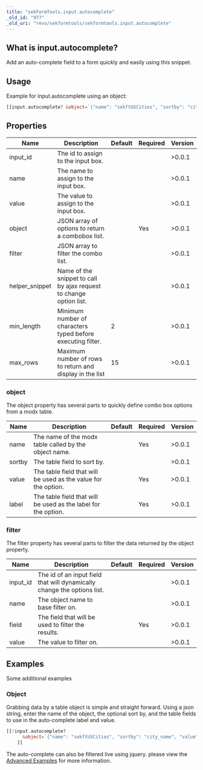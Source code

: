 ```yaml
---
title: "sekFormTools.input.autocomplete"
_old_id: "977"
_old_uri: "revo/sekformtools/sekformtools.input.autocomplete"
---
```


## What is input.autocomplete?

Add an auto-complete field to a form quickly and easily using this snippet.

## Usage

Example for input.autocomplete using an object:

``` php 
[[input.autocomplete? &object=`{"name": "sekftUSCities", "sortby": "city_name", "value": "city_name", "label": "city_name"}`]]
```

## Properties

| Name            | Description                                                        | Default | Required | Version |
| --------------- | ------------------------------------------------------------------ | ------- | -------- | ------- |
| input\_id       | The id to assign to the input box.                                 |         |          | >0.0.1  |
| name            | The name to assign to the input box.                               |         |          | >0.0.1  |
| value           | The value to assign to the input box.                              |         |          | >0.0.1  |
| object          | JSON array of options to return a combobox list.                   |         | Yes      | >0.0.1  |
| filter          | JSON array to filter the combo list.                               |         |          | >0.0.1  |
| helper\_snippet | Name of the snippet to call by ajax request to change option list. |         |          | >0.0.1  |
| min\_length     | Minimum number of characters typed before executing filter.        | 2       |          | >0.0.1  |
| max\_rows       | Maximum number of rows to return and display in the list           | 15      |          | >0.0.1  |

### object

The object property has several parts to quickly define combo box options from a modx table.

| Name   | Description                                                    | Default | Required | Version |
| ------ | -------------------------------------------------------------- | ------- | -------- | ------- |
| name   | The name of the modx table called by the object name.          |         | Yes      | >0.0.1  |
| sortby | The table field to sort by.                                    |         |          | >0.0.1  |
| value  | The table field that will be used as the value for the option. |         | Yes      | >0.0.1  |
| label  | The table field that will be used as the label for the option. |         | Yes      | >0.0.1  |

### filter

The filter property has several parts to filter the data returned by the object property.

| Name      | Description                                                             | Default | Required | Version |
| --------- | ----------------------------------------------------------------------- | ------- | -------- | ------- |
| input\_id | The id of an input field that will dynamically change the options list. |         |          | >0.0.1  |
| name      | The object name to base filter on.                                      |         |          | >0.0.1  |
| field     | The field that will be used to filter the results.                      |         | Yes      | >0.0.1  |
| value     | The value to filter on.                                                 |         |          | >0.0.1  |

## Examples

Some additional examples

### Object

Grabbing data by a table object is simple and straight forward. Using a json string, enter the name of the object, the optional sort by, and the table fields to use in the auto-complete label and value.

``` php 
[[!input.autocomplete?
      &object=`{"name": "sekftUSCities", "sortby": "city_name", "value": "city_name", "label": "city_name"}`
    ]]
```

The auto-complete can also be filtered live using jquery. please view the [Advanced Examples](/extras/sekformtools/sekformtools-advanced-examples "sekFormTools Advanced Examples") for more information.